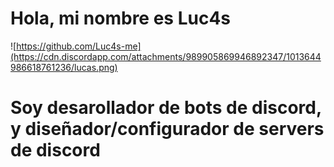 # Hola, mi nombre es Luc4s
![https://github.com/Luc4s-me](https://cdn.discordapp.com/attachments/989905869946892347/1013644986618761236/lucas.png)

# Soy desarollador de bots de discord, y diseñador/configurador de servers de discord
<!--
**Luc4s-me/Luc4s-me** is a ✨ _special_ ✨ repository because its `README.md` (this file) appears on your GitHub profile.

Here are some ideas to get you started:

- 🔭 I’m currently working on ...
- 🌱 I’m currently learning ...
- 👯 I’m looking to collaborate on ...
- 🤔 I’m looking for help with ...
- 💬 Ask me about ...
- 📫 How to reach me: ...
- 😄 Pronouns: ...
- ⚡ Fun fact: ...
-->
